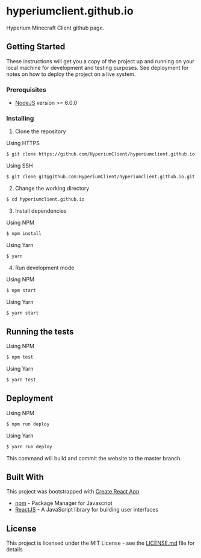 # hyperiumclient.github.io

Hyperium Minecraft Client github page.

## Getting Started

These instructions will get you a copy of the project up and running on your local machine for development and testing purposes. See deployment for notes on how to deploy the project on a live system.

### Prerequisites

 - [NodeJS](https://nodejs.org/) version >= 6.0.0


### Installing

 1. Clone the repository

Using HTTPS
```Bash
$ git clone https://github.com/HyperiumClient/hyperiumclient.github.io.git
```
Using SSH
```Bash
$ git clone git@github.com:HyperiumClient/hyperiumclient.github.io.git
```

 2. Change the working directory

```Bash
$ cd hyperiumclient.github.io
```

 3. Install dependencies

Using NPM
```Bash
$ npm install
```
Using Yarn
```Bash
$ yarn
```

 4. Run development mode

Using NPM
```Bash
$ npm start
```
Using Yarn
```Bash
$ yarn start
```

## Running the tests

Using NPM
```Bash
$ npm test
```
Using Yarn
```Bash
$ yarn test
```

## Deployment

Using NPM
```Bash
$ npm run deploy
```
Using Yarn
```Bash
$ yarn run deploy
```

This command will build and commit the website to the master branch.

## Built With

This project was bootstrapped with [Create React App](https://github.com/facebookincubator/create-react-app)

* [npm](https://www.npmjs.com/) - Package Manager for Javascript
* [ReactJS](https://reactjs.org/) - A JavaScript library for building user interfaces

## License

This project is licensed under the MIT License - see the [LICENSE.md](LICENSE.md) file for details
